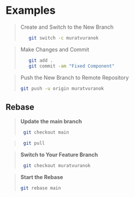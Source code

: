 # Examples

> Create and Switch to the New Branch
> 
> ```bash
>    git switch -c muratvuranok
> ```


> Make Changes and Commit
> 
> ```bash
>    git add .
>    git commit -am "Fixed Component"
> ```


> Push the New Branch to Remote Repository
> ```bash
> git push -u origin muratvuranok
> ```
 
## Rebase

> **Update the main branch**
> ```bash
>  git checkout main
> ```

> ```bash
>  git pull
> ```

> **Switch to Your Feature Branch**
> ```bash
>  git checkout muratvuranok
> ```

> **Start the Rebase**
> ```bash
> git rebase main 
> ```
